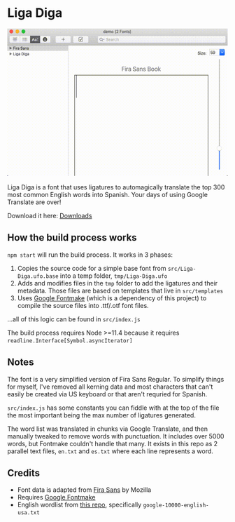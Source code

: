 # Liga Diga

![Liga Diga in action](https://raw.githubusercontent.com/mrjacobbloom/liga-diga/master/demo.gif?raw=true)

Liga Diga is a font that uses ligatures to automagically translate the top 300
most common English words into Spanish. Your days of using Google Translate are
over!

Download it here: [Downloads](https://github.com/mrjacobbloom/liga-diga/tree/master/dist)

## How the build process works

`npm start` will run the build process. It works in 3 phases:

1. Copies the source code for a simple base font from `src/Liga-Diga.ufo.base`
   into a temp folder, `tmp/Liga-Diga.ufo`
1. Adds and modifies files in the `tmp` folder to add the ligatures and their
   metadata. Those files are based on templates that live in `src/templates`
1. Uses [Google Fontmake](https://github.com/googlefonts/fontmake) (which is a
   dependency of this project) to compile the source files into .ttf/.otf font
   files.

...all of this logic can be found in `src/index.js`

The build process requires Node >=11.4 because it requires
`readline.Interface[Symbol.asyncIterator]`

## Notes

The font is a very simplified version of Fira Sans Regular. To simplify things
for myself, I've removed all kerning data and most characters that can't easily
be created via US keyboard or that aren't requried for Spanish.

`src/index.js` has some constants you can fiddle with at the top of the file
the most important being the max number of ligatures generated.

The word list was translated in chunks via Google Translate, and then manually
tweaked to remove words with punctuation. It includes over 5000 words, but
Fontmake couldn't handle that many. It exists in this repo as 2 parallel text
files, `en.txt` and `es.txt` where each line represents a word.

## Credits

- Font data is adapted from [Fira Sans](https://github.com/mozilla/Fira) by
  Mozilla
- Requires [Google Fontmake](https://github.com/googlefonts/fontmake)
- English wordlist from [this repo](https://github.com/first20hours/google-10000-english),
  specifically `google-10000-english-usa.txt`